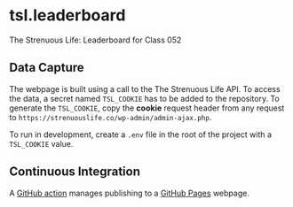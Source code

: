# tsl.leaderboard

The Strenuous Life: Leaderboard for Class 052

## Data Capture

The webpage is built using a call to the The Strenuous Life API. To access the data, a secret named `TSL_COOKIE` has to be added to the repository. To generate the `TSL_COOKIE`,
copy the **cookie** request header from any request to `https://strenuouslife.co/wp-admin/admin-ajax.php`.

To run in development, create a `.env` file in the root of the project with a `TSL_COOKIE` value.

## Continuous Integration

A [GitHub action](https://docs.github.com/en/actions) manages publishing to a [GitHub Pages](https://pages.github.com/) webpage.
